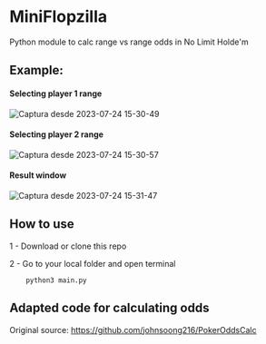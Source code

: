 # MiniFlopzilla
Python module to calc range vs range odds in No Limit Holde'm

## Example:
#### Selecting player 1 range
![Captura desde 2023-07-24 15-30-49](https://github.com/MrCabss69/MiniFlopzilla/assets/48258972/d450cf7b-2649-4269-b220-93a71fe3eedb)

#### Selecting player 2 range
![Captura desde 2023-07-24 15-30-57](https://github.com/MrCabss69/MiniFlopzilla/assets/48258972/0752a556-1916-498e-b52e-70feb0ac196b)

#### Result window
![Captura desde 2023-07-24 15-31-47](https://github.com/MrCabss69/MiniFlopzilla/assets/48258972/0f384098-812f-4471-a600-d9e99ba6190f)


## How to use

1 - Download or clone this repo

2 - Go to your local folder and open terminal

        python3 main.py


## Adapted code for calculating odds
Original source: https://github.com/johnsoong216/PokerOddsCalc
